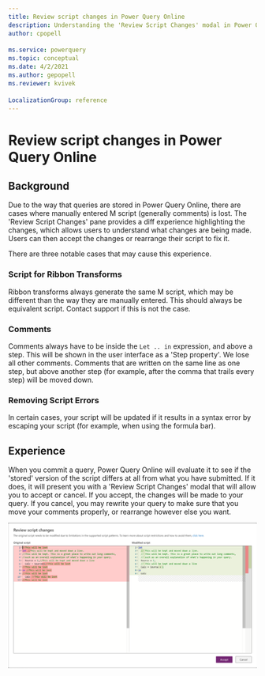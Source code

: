 ```yaml
---
title: Review script changes in Power Query Online
description: Understanding the 'Review Script Changes' modal in Power Query Online
author: cpopell

ms.service: powerquery
ms.topic: conceptual
ms.date: 4/2/2021
ms.author: gepopell
ms.reviewer: kvivek

LocalizationGroup: reference
---
```



# Review script changes in Power Query Online

## Background

Due to the way that queries are stored in Power Query Online, there are cases where manually entered M script (generally comments) is lost. The 'Review Script Changes' pane provides a diff experience highlighting the changes, which allows users to understand what changes are being made. Users can then accept the changes or rearrange their script to fix it.

There are three notable cases that may cause this experience.

### Script for Ribbon Transforms

Ribbon transforms always generate the same M script, which may be different than the way they are manually entered. This should always be equivalent script. Contact support if this is not the case.

### Comments

Comments always have to be inside the ```Let .. in``` expression, and above a step. This will be shown in the user interface as a 'Step property'. We lose all other comments. Comments that are written on the same line as one step, but above another step (for example, after the comma that trails every step) will be moved down.

### Removing Script Errors

In certain cases, your script will be updated if it results in a syntax error by escaping your script (for example, when using the formula bar).

## Experience

When you commit a query, Power Query Online will evaluate it to see if the 'stored' version of the script differs at all from what you have submitted. If it does, it will present you with a 'Review Script Changes' modal that will allow you to accept or cancel. If you accept, the changes will be made to your query. If you cancel, you may rewrite your query to make sure that you move your comments properly, or rearrange however else you want.

![Review Script Changes pane depicting a diff between what is committed and what is saved](images/review-script-changes.png "Review Script Changes pane")
